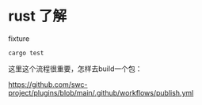 # rust 了解

fixture

`cargo test`

这里这个流程很重要，怎样去build一个包：


https://github.com/swc-project/plugins/blob/main/.github/workflows/publish.yml
